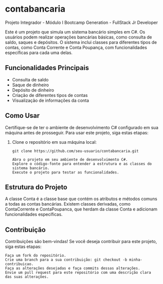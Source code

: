 # contabancaria
Projeto Integrador - Módulo I Bootcamp Generation - FullStack Jr Developer




Este é um projeto que simula um sistema bancário simples em C#. Os usuários podem realizar operações bancárias básicas, como consulta de saldo, saques e depósitos. O sistema inclui classes para diferentes tipos de contas, como Conta Corrente e Conta Poupança, com funcionalidades específicas para cada uma delas.

## Funcionalidades Principais

- Consulta de saldo
- Saque de dinheiro
- Depósito de dinheiro
- Criação de diferentes tipos de contas
- Visualização de informações da conta

## Como Usar

Certifique-se de ter o ambiente de desenvolvimento C# configurado em sua máquina antes de prosseguir. Para usar este projeto, siga estas etapas:

1. Clone o repositório em sua máquina local:

   ```shell
   git clone https://github.com/seu-usuario/contabancaria.git

   Abra o projeto em seu ambiente de desenvolvimento C#.
   Explore o código-fonte para entender a estrutura e as classes do sistema bancário.
   Execute o projeto para testar as funcionalidades.

## Estrutura do Projeto
A classe Conta é a classe base que contém os atributos e métodos comuns a todas as contas bancárias.
Existem classes derivadas, como ContaCorrente e ContaPoupanca, que herdam da classe Conta e adicionam funcionalidades específicas.
## Contribuição
Contribuições são bem-vindas! Se você deseja contribuir para este projeto, siga estas etapas:

  ```shell
  Faça um fork do repositório.
  Crie uma branch para a sua contribuição: git checkout -b minha-contribuicao.
  Faça as alterações desejadas e faça commits dessas alterações.
  Envie um pull request para este repositório com uma descrição clara das suas alterações.
